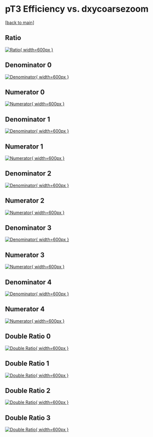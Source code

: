 # pT3 Efficiency vs. dxycoarsezoom

[[back to main](./)]



## Ratio

[![Ratio](../mtv/var/pT3_vtr_321_0_eff_dxycoarsezoom.png){ width=600px }](../mtv/var/pT3_vtr_321_0_eff_dxycoarsezoom.pdf)

## Denominator 0

[![Denominator](../mtv/den/pT3_vtr_321_0_eff_dxycoarsezoom_den0.png){ width=600px }](../mtv/den/pT3_vtr_321_0_eff_dxycoarsezoom_den0.pdf)

## Numerator 0

[![Numerator](../mtv/num/pT3_vtr_321_0_eff_dxycoarsezoom_num0.png){ width=600px }](../mtv/num/pT3_vtr_321_0_eff_dxycoarsezoom_num0.pdf)

## Denominator 1

[![Denominator](../mtv/den/pT3_vtr_321_0_eff_dxycoarsezoom_den1.png){ width=600px }](../mtv/den/pT3_vtr_321_0_eff_dxycoarsezoom_den1.pdf)

## Numerator 1

[![Numerator](../mtv/num/pT3_vtr_321_0_eff_dxycoarsezoom_num1.png){ width=600px }](../mtv/num/pT3_vtr_321_0_eff_dxycoarsezoom_num1.pdf)

## Denominator 2

[![Denominator](../mtv/den/pT3_vtr_321_0_eff_dxycoarsezoom_den2.png){ width=600px }](../mtv/den/pT3_vtr_321_0_eff_dxycoarsezoom_den2.pdf)

## Numerator 2

[![Numerator](../mtv/num/pT3_vtr_321_0_eff_dxycoarsezoom_num2.png){ width=600px }](../mtv/num/pT3_vtr_321_0_eff_dxycoarsezoom_num2.pdf)

## Denominator 3

[![Denominator](../mtv/den/pT3_vtr_321_0_eff_dxycoarsezoom_den3.png){ width=600px }](../mtv/den/pT3_vtr_321_0_eff_dxycoarsezoom_den3.pdf)

## Numerator 3

[![Numerator](../mtv/num/pT3_vtr_321_0_eff_dxycoarsezoom_num3.png){ width=600px }](../mtv/num/pT3_vtr_321_0_eff_dxycoarsezoom_num3.pdf)

## Denominator 4

[![Denominator](../mtv/den/pT3_vtr_321_0_eff_dxycoarsezoom_den4.png){ width=600px }](../mtv/den/pT3_vtr_321_0_eff_dxycoarsezoom_den4.pdf)

## Numerator 4

[![Numerator](../mtv/num/pT3_vtr_321_0_eff_dxycoarsezoom_num4.png){ width=600px }](../mtv/num/pT3_vtr_321_0_eff_dxycoarsezoom_num4.pdf)

## Double Ratio 0

[![Double Ratio](../mtv/ratio/pT3_vtr_321_0_eff_dxycoarsezoom_ratio0.png){ width=600px }](../mtv/ratio/pT3_vtr_321_0_eff_dxycoarsezoom_ratio0.pdf)

## Double Ratio 1

[![Double Ratio](../mtv/ratio/pT3_vtr_321_0_eff_dxycoarsezoom_ratio1.png){ width=600px }](../mtv/ratio/pT3_vtr_321_0_eff_dxycoarsezoom_ratio1.pdf)

## Double Ratio 2

[![Double Ratio](../mtv/ratio/pT3_vtr_321_0_eff_dxycoarsezoom_ratio2.png){ width=600px }](../mtv/ratio/pT3_vtr_321_0_eff_dxycoarsezoom_ratio2.pdf)

## Double Ratio 3

[![Double Ratio](../mtv/ratio/pT3_vtr_321_0_eff_dxycoarsezoom_ratio3.png){ width=600px }](../mtv/ratio/pT3_vtr_321_0_eff_dxycoarsezoom_ratio3.pdf)


